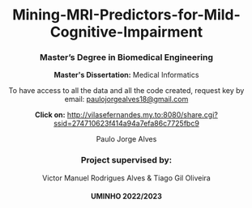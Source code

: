 <div align="center">

# Mining-MRI-Predictors-for-Mild-Cognitive-Impairment

### Master’s Degree in Biomedical Engineering

**Master's Dissertation:** Medical Informatics

To have access to all the data and all the code created, request key by email: paulojorgealves18@gmail.com

**Click on:** http://vilasefernandes.my.to:8080/share.cgi?ssid=274710623f414a94a7efa86c7725fbc9

Paulo Jorge Alves 

### Project supervised by: 

Victor Manuel Rodrigues Alves & Tiago Gil Oliveira

#### UMINHO 2022/2023
  
</div>
